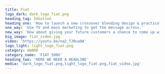 ```yaml
---
title: Fiat
logo_dark: dark_logo_fiat.png
heading_tag: Ideation
heading_one: 'How to launch a new crossover blending design & practicality to women in overcrowded market?'
one_way: 'Use TV and mass marketing to get the message across.'
new_way: 'How about giving your future customers a chance to come up with their own view of practicality?'
big_image: fiat_video.jpg
video: 'https://youtu.be/nq2_TJRua0A'
logo_light: light_logo_fiat.png
category: AWARD
category_name: 'FIAT 500X'
heading_two: 'HERE WE NEED A HEADLINE'
media: 'dark_logo_fiat.png,light_logo_fiat.png,fiat_video.jpg'
---
```


